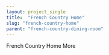 ```yaml
---
layout: project_single
title:  "French Country Home"
slug: "french-country-home"
parent: "french-country-dining-room"
---
```

French Country Home                                                                                                                                                      More